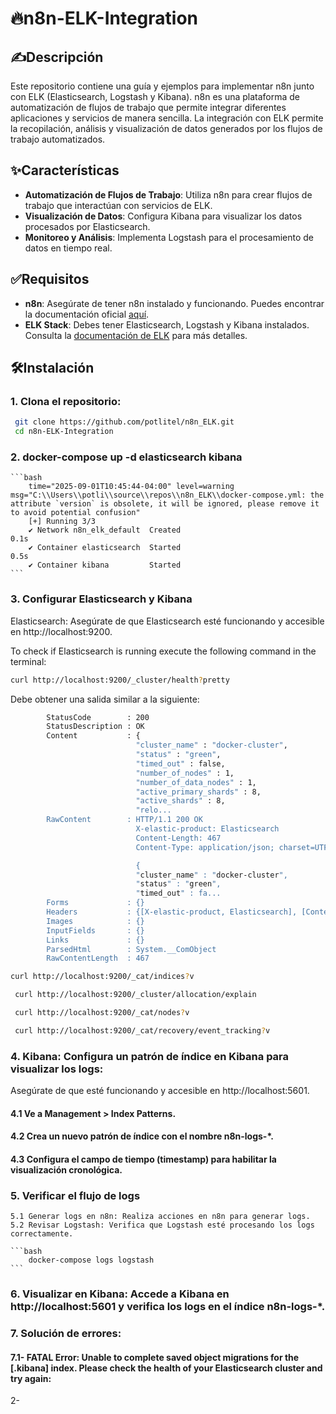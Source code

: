  # 🔥n8n-ELK-Integration

## ✍️Descripción

Este repositorio contiene una guía y ejemplos para implementar n8n junto con ELK (Elasticsearch, Logstash y Kibana). n8n es una plataforma de automatización de flujos de trabajo que permite integrar diferentes aplicaciones y servicios de manera sencilla. La integración con ELK permite la recopilación, análisis y visualización de datos generados por los flujos de trabajo automatizados.

## ✨Características

- **Automatización de Flujos de Trabajo**: Utiliza n8n para crear flujos de trabajo que interactúan con servicios de ELK.
- **Visualización de Datos**: Configura Kibana para visualizar los datos procesados por Elasticsearch.
- **Monitoreo y Análisis**: Implementa Logstash para el procesamiento de datos en tiempo real.

## ✅Requisitos

- **n8n**: Asegúrate de tener n8n instalado y funcionando. Puedes encontrar la documentación oficial [aquí](https://docs.n8n.io).
- **ELK Stack**: Debes tener Elasticsearch, Logstash y Kibana instalados. Consulta la [documentación de ELK](https://www.elastic.co/guide/en/elastic-stack/current/index.html) para más detalles.

## 🛠️Instalación

### 1. **Clona el repositorio**:
   ```bash
    git clone https://github.com/potlitel/n8n_ELK.git
    cd n8n-ELK-Integration
   ```
 
### 2. docker-compose up -d elasticsearch kibana 

    ```bash
        time="2025-09-01T10:45:44-04:00" level=warning msg="C:\\Users\\potli\\source\\repos\\n8n_ELK\\docker-compose.yml: the attribute `version` is obsolete, it will be ignored, please remove it to avoid potential confusion"
        [+] Running 3/3
        ✔ Network n8n_elk_default  Created                                          0.1s
        ✔ Container elasticsearch  Started                                           0.5s
        ✔ Container kibana         Started    
    ```

### 3. Configurar Elasticsearch y Kibana

Elasticsearch: Asegúrate de que Elasticsearch esté funcionando y accesible en http://localhost:9200.

To check if Elasticsearch is running execute the following command in the terminal:

```bash
curl http://localhost:9200/_cluster/health?pretty
```

Debe obtener una salida similar a la siguiente:

```bash
        StatusCode        : 200
        StatusDescription : OK
        Content           : {
                            "cluster_name" : "docker-cluster",
                            "status" : "green",
                            "timed_out" : false,
                            "number_of_nodes" : 1,
                            "number_of_data_nodes" : 1,
                            "active_primary_shards" : 8,
                            "active_shards" : 8,
                            "relo...
        RawContent        : HTTP/1.1 200 OK
                            X-elastic-product: Elasticsearch
                            Content-Length: 467
                            Content-Type: application/json; charset=UTF-8

                            {
                            "cluster_name" : "docker-cluster",
                            "status" : "green",
                            "timed_out" : fa...
        Forms             : {}
        Headers           : {[X-elastic-product, Elasticsearch], [Content-Length, 467], [Content-Type, application/json; charset=UTF-8]}
        Images            : {}
        InputFields       : {}
        Links             : {}
        ParsedHtml        : System.__ComObject
        RawContentLength  : 467
```

```bash
curl http://localhost:9200/_cat/indices?v
```

```bash
 curl http://localhost:9200/_cluster/allocation/explain
```

```bash
 curl http://localhost:9200/_cat/nodes?v
```

```bash
 curl http://localhost:9200/_cat/recovery/event_tracking?v
```



### 4. Kibana: Configura un patrón de índice en Kibana para visualizar los logs:

Asegúrate de que esté funcionando y accesible en http://localhost:5601.

#### 4.1 Ve a Management > Index Patterns.
#### 4.2 Crea un nuevo patrón de índice con el nombre n8n-logs-*.
#### 4.3 Configura el campo de tiempo (timestamp) para habilitar la visualización cronológica.

### 5.  Verificar el flujo de logs

    5.1 Generar logs en n8n: Realiza acciones en n8n para generar logs.
    5.2 Revisar Logstash: Verifica que Logstash esté procesando los logs correctamente.

    ```bash
        docker-compose logs logstash
    ```

### 6. Visualizar en Kibana: Accede a Kibana en http://localhost:5601 y verifica los logs en el índice n8n-logs-*.


### 7. Solución de errores:

#### 7.1- FATAL Error: Unable to complete saved object migrations for the [.kibana] index. Please check the health of your Elasticsearch cluster and try again:

2-